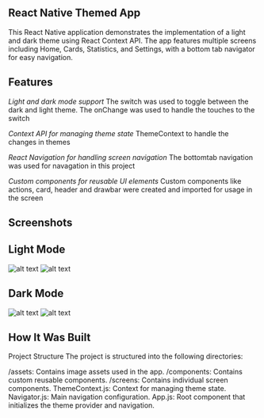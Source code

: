 ## React Native Themed App
This React Native application demonstrates the implementation of a light and dark theme using React Context API. The app features multiple screens including Home, Cards, Statistics, and Settings, with a bottom tab navigator for easy navigation.

## Features
*Light and dark mode support*
The switch was used to toggle between the dark and light theme. The onChange was used to handle the touches to the switch

*Context API for managing theme state*
ThemeContext to handle the changes in themes

*React Navigation for handling screen navigation*
The bottomtab navigation was used for navagation in this project

*Custom components for reusable UI elements*
Custom components like actions, card, header and drawbar were created and imported for usage in the screen



## Screenshots
## Light Mode
![alt text](homescreenlight.jpg)
![alt text](settingslightscreen.jpg)

## Dark Mode
![alt text](homescreendark.jpg)
![alt text](settingdark.jpg)

## How It Was Built
Project Structure
The project is structured into the following directories:

/assets: Contains image assets used in the app.
/components: Contains custom reusable components.
/screens: Contains individual screen components.
ThemeContext.js: Context for managing theme state.
Navigator.js: Main navigation configuration.
App.js: Root component that initializes the theme provider and navigation.